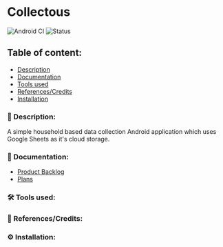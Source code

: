 # Collectous

![Android CI](https://github.com/ANUHisoc/nasio-data-collection-app/workflows/Android%20CI/badge.svg?branch=main)
![Status](https://img.shields.io/badge/status-work--in--progress-red)

## Table of content:
- [Description](#-description)
- [Documentation](#-documentation)
- [Tools used](#%EF%B8%8F-tools-used)
- [References/Credits](#-referencescredits)
- [Installation](#%EF%B8%8F-installation)



### 📜 Description:
A simple household based data collection Android application which uses Google Sheets as it's cloud storage.

### 📒 Documentation:
-   [Product Backlog]()
-   [Plans]()

### 🛠️ Tools used:


### 🔖 References/Credits:


### ⚙️ Installation:


